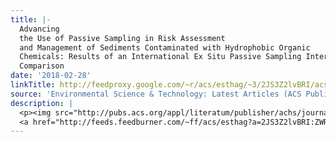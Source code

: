 ```yaml
---
title: |-
  Advancing
  the Use of Passive Sampling in Risk Assessment
  and Management of Sediments Contaminated with Hydrophobic Organic
  Chemicals: Results of an International Ex Situ Passive Sampling Interlaboratory
  Comparison
date: '2018-02-28'
linkTitle: http://feedproxy.google.com/~r/acs/esthag/~3/2JS3Z2lvBRI/acs.est.7b05752
source: 'Environmental Science & Technology: Latest Articles (ACS Publications)'
description: |
  <p><img src="http://pubs.acs.org/appl/literatum/publisher/achs/journals/content/esthag/0/esthag.ahead-of-print/acs.est.7b05752/20180227/images/medium/es-2017-05752e_0003.gif" alt="TOC Graphic"/></p><div><cite>Environmental Science & Technology</cite></div><div>DOI: 10.1021/acs.est.7b05752</div><div class="feedflare">
  <a href="http://feeds.feedburner.com/~ff/acs/esthag?a=2JS3Z2lvBRI:ZWRDgWkHbOU:yIl2AUoC8zA"><img src="http://feeds.feedburner.com/~ff/acs/esthag?d=yIl2AUoC8zA" border="0"></img></a>
---
```

